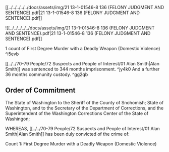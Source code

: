 [[../../../../../docs/assets/img/21 13-1-01546-8 136 (FELONY JUDGMENT AND SENTENCE).pdf|21 13-1-01546-8 136 (FELONY JUDGMENT AND SENTENCE).pdf]]

![[../../../../../docs/assets/img/21 13-1-01546-8 136 (FELONY JUDGMENT AND SENTENCE).pdf|21 13-1-01546-8 136 (FELONY JUDGMENT AND SENTENCE).pdf]]

1 count of First Degree Murder with a Deadly Weapon (Domestic Violence) ^i5evb

[[../../70-79 People/72 Suspects and People of Interest/01 Alan Smith|Alan Smith]] was sentenced to 344 months imprisonment. ^jy4k0
And a further 36 months community custody. ^gg2qb

## Order of Commitment

The State of Washington to the Sheriff of the County of Snohomish; State of Washington, and to the Secretary of the Department of Corrections, and the Superintendent of the Washington Corrections Center of the State of Washingon;

WHEREAS, [[../../70-79 People/72 Suspects and People of Interest/01 Alan Smith|Alan Smith]] has been duly convicted of the crime of:

Count 1: First Degree Murder with a Deadly Weapon (Domestic Violence)